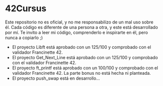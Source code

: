 # 42Cursus

Este repositorio no es oficial, y no me responsabilizo de un mal uso sobre él.
Cada código es diferente de una persona a otra, y este está desarrollado por mí.
Te invito a leer mi código, comprenderlo e inspirarte en él, pero nunca a copiarlo ;)

- El proyecto Libft está aprobado con un 125/100 y comprobado con el validador Francinette 42.
- El proyecto Get_Next_Line está aprobado con un 125/100 y comprobado con el validador Francinette 42.
- El proyecto ft_printf está aprobado con un 100/100 y comprobado con el validador Francinette 42. La parte bonus no está hecha ni planteada.
- El proyecto push_swap está en desarrollo...
